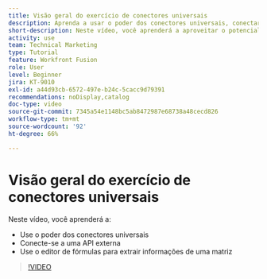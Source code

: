```yaml
---
title: Visão geral do exercício de conectores universais
description: Aprenda a usar o poder dos conectores universais, conectar-se a uma API externa e extrair informações de uma matriz, tudo isso no [!DNL Adobe Workfront Fusion].
short-description: Neste vídeo, você aprenderá a aproveitar o potencial dos conectores universais, conectar-se a uma API externa e usar o editor de fórmulas para extrair informações de uma matriz.
activity: use
team: Technical Marketing
type: Tutorial
feature: Workfront Fusion
role: User
level: Beginner
jira: KT-9010
exl-id: a44d93cb-6572-497e-b24c-5cacc9d79391
recommendations: noDisplay,catalog
doc-type: video
source-git-commit: 7345a54e1148bc5ab8472987e68738a48cecd826
workflow-type: tm+mt
source-wordcount: '92'
ht-degree: 66%

---
```


# Visão geral do exercício de conectores universais

Neste vídeo, você aprenderá a:

* Use o poder dos conectores universais
* Conecte-se a uma API externa
* Use o editor de fórmulas para extrair informações de uma matriz

>[!VIDEO](https://video.tv.adobe.com/v/335269/?quality=12&learn=on)
